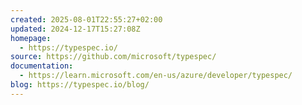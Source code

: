 ```yaml
---
created: 2025-08-01T22:55:27+02:00
updated: 2024-12-17T15:27:08Z
homepage:
  - https://typespec.io/
source: https://github.com/microsoft/typespec/
documentation:
  - https://learn.microsoft.com/en-us/azure/developer/typespec/
blog: https://typespec.io/blog/
---
```

